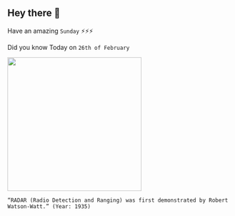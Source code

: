 ## Hey there 👋
Have an amazing `Sunday` ⚡⚡⚡

Did you know Today on `26th of February`
 
 [<img src="https://thisdayintechhistory.com/wp-content/uploads/2011/02/798px-Watson_watt_02_fr-300x225.jpg" width="300" />](https://www.wired.com/2008/02/dayintech-0226/) 
 ```
“RADAR (Radio Detection and Ranging) was first demonstrated by Robert Watson-Watt.” (Year: 1935)
```
